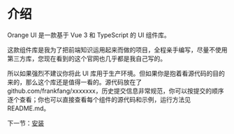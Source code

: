 # 介绍

 Orange UI 是一款基于 Vue 3 和 TypeScript 的 UI 组件库。

这款组件库是我为了把前端知识运用起来而做的项目，全程亲手编写，尽量不使用第三方库，您现在看到的这个官网也几乎都是我自己写的。

所以如果强烈不建议你将此 UI 库用于生产环境。但如果你是抱着看源代码的目的来的，那么这个库还是值得一看的。源代码放在了 github.com/frankfang/xxxxxxx，历史提交信息非常规范，你可以按提交的顺序逐个查看；你也可以直接查看每个组件的源代码和示例，运行方法见 README.md。

下一节：[安装](#/doc/install)
